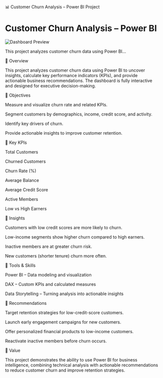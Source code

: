 📊 Customer Churn Analysis – Power BI Project

# Customer Churn Analysis – Power BI

![Dashboard Preview](Screenshot(113).png)

This project analyzes customer churn data using Power BI...


🔹 Overview

This project analyzes customer churn data using Power BI to uncover insights, calculate key performance indicators (KPIs), and provide actionable business recommendations. The dashboard is fully interactive and designed for executive decision-making.

🔹 Objectives

Measure and visualize churn rate and related KPIs.

Segment customers by demographics, income, credit score, and activity.

Identify key drivers of churn.

Provide actionable insights to improve customer retention.

🔹 Key KPIs

Total Customers

Churned Customers

Churn Rate (%)

Average Balance

Average Credit Score

Active Members

Low vs High Earners

🔹 Insights

Customers with low credit scores are more likely to churn.

Low-income segments show higher churn compared to high earners.

Inactive members are at greater churn risk.

New customers (shorter tenure) churn more often.

🔹 Tools & Skills

Power BI – Data modeling and visualization

DAX – Custom KPIs and calculated measures

Data Storytelling – Turning analysis into actionable insights

🔹 Recommendations

Target retention strategies for low-credit-score customers.

Launch early engagement campaigns for new customers.

Offer personalized financial products to low-income customers.

Reactivate inactive members before churn occurs.

🔹 Value

This project demonstrates the ability to use Power BI for business intelligence, combining technical analysis with actionable recommendations to reduce customer churn and improve retention strategies.
